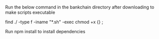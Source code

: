 Run the below command in the bankchain directory after downloading to make scripts executable

find ./ -type f -iname "*.sh" -exec chmod +x {} \;     

Run npm install to install dependencies

